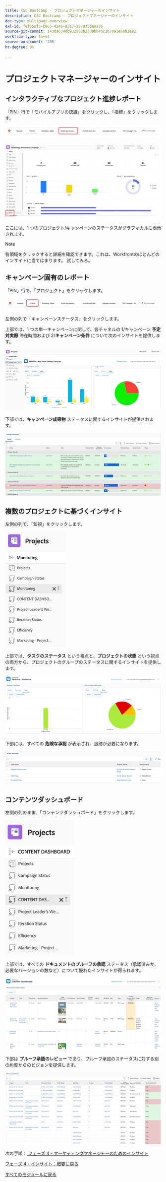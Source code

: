 ```yaml
---
title: CSC Bootcamp - プロジェクトマネージャーのインサイト
description: CSC Bootcamp - プロジェクトマネージャーのインサイト
doc-type: multipage-overview
exl-id: f9f552f5-b065-4246-a317-297835ea8a36
source-git-commit: 143da6340b932563a3309bb46c1c7091e0ab2ee2
workflow-type: tm+mt
source-wordcount: '286'
ht-degree: 0%

---
```


# プロジェクトマネージャーのインサイト

## インタラクティブなプロジェクト進捗レポート

「PIN」行で「モバイルアプリの認識」をクリックし、「指標」をクリックします。

![ モバイルアプリ対応をクリック ](./images/mobile-app-awareness.png)

![ プロジェクトに関する詳細の表示 ](./images/awareness-view.png)

ここには、1 つのプロジェクト/キャンペーンのステータスがグラフィカルに表示されます。

>[!NOTE]
>
> 各領域をクリックすると詳細を確認できます。これは、Workfrontのほとんどのインサイトに当てはまります。 試してみろ。

## キャンペーン固有のレポート

「PIN」行で、「プロジェクト」をクリックします。

![ プロジェクトをクリック ](./images/projects.png)

左側の列で「キャンペーンステータス」をクリックします。

上部では、1 つの単一キャンペーンに関して、各チャネルの 1/キャンペーン **予定対実際** 滞在時間および 2/**キャンペーン条件** について次のインサイトを提供します。

![ キャンペーンインサイト ](./images/campaign-insights.png)

下部では、**キャンペーン成果物** ステータスに関するインサイトが提供されます。

![ キャンペーン成果物 ](./images/deliverables-status.png)

## 複数のプロジェクトに基づくインサイト

左側の列で、「監視」をクリックします。

![ 監視をクリック ](./images/monitoring.png)

上部では、**タスクのステータス** という視点と、**プロジェクトの状態** という視点の両方から、プロジェクトのグループのステータスに関するインサイトを提供します。

![概要](./images/group-status.png)

下部には、すべての **危険な承認** が表示され、追跡が必要になります。

![ 特定されたリスク ](./images/risk-approvals.png)

## コンテンツダッシュボード

左側の列のまま、「コンテンツダッシュボード」をクリックします。

![ コンテンツダッシュボードのクリック ](./images/content-dashboard.png)

上部では、すべての **ドキュメントのプルーフの承認** ステータス（承認済みか、必要なバージョンの数など）について優れたインサイトが得られます。

![ 承認の証明 ](./images/proof-of-approval.png)

下部は **プルーフ承認のレビュー** であり、プルーフ承認のステータスに対する別の角度からのビジョンを提供します。

![ プルーフのレビュー ](./images/poa-review.png)

次の手順：[ フェーズ 4 - マーケティングマネージャーのためのインサイト ](./marketing-manager.md)

[フェーズ 4 - インサイト：概要に戻る](./overview.md)

[すべてのモジュールに戻る](../../overview.md)
